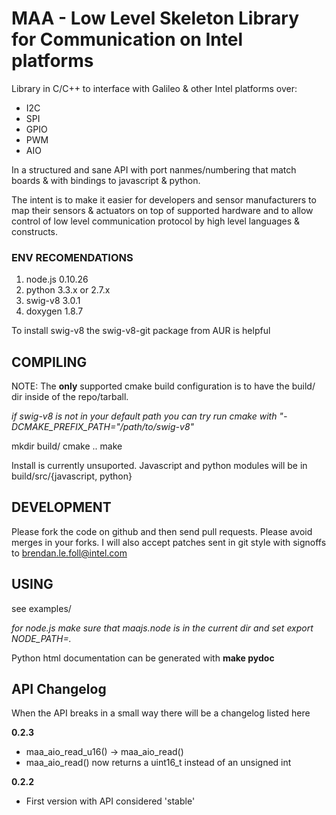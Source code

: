 MAA - Low Level Skeleton Library for Communication on Intel platforms
==============

Library in C/C++ to interface with Galileo & other Intel platforms over:

- I2C
- SPI
- GPIO
- PWM
- AIO

In a structured and sane API with port nanmes/numbering that match boards &
with bindings to javascript & python.

The intent is to make it easier for developers and sensor manufacturers to map
their sensors & actuators on top of supported hardware and to allow control of
low level communication protocol by high level languages & constructs.

### ENV RECOMENDATIONS

1. node.js 0.10.26
2. python 3.3.x or 2.7.x
3. swig-v8 3.0.1
4. doxygen 1.8.7

To install swig-v8 the swig-v8-git package from AUR is helpful

## COMPILING

NOTE: The **only** supported cmake build configuration is to have the build/ dir
inside of the repo/tarball.

*if swig-v8 is not in your default path you can try run cmake with
"-DCMAKE_PREFIX_PATH="/path/to/swig-v8"*

mkdir build/
cmake ..
make

Install is currently unsuported. Javascript and python modules will be in
build/src/{javascript, python}

## DEVELOPMENT

Please fork the code on github and then send pull requests. Please avoid merges
in your forks. I will also accept patches sent in git style with signoffs to
brendan.le.foll@intel.com

## USING

see examples/

*for node.js make sure that maajs.node is in the current dir and set export
NODE_PATH=.*

Python html documentation can be generated with **make pydoc**

## API Changelog

When the API breaks in a small way there will be a changelog listed here

**0.2.3**
  * maa_aio_read_u16() -> maa_aio_read()
  * maa_aio_read() now returns a uint16_t instead of an unsigned int

**0.2.2**
  * First version with API considered 'stable'
